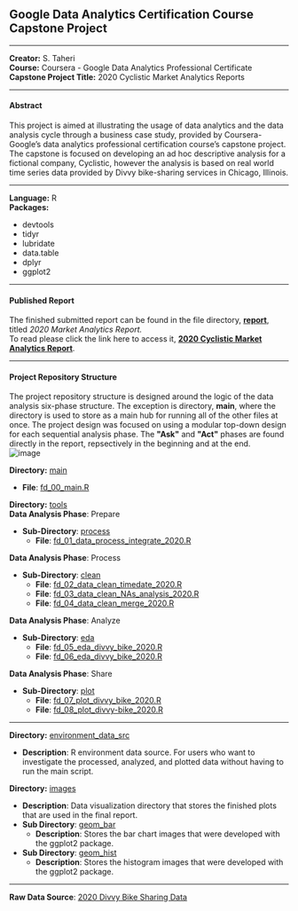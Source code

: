 ##  **Google Data Analytics Certification Course Capstone Project**

------------

**Creator:** S. Taheri <br/>
**Course:** Coursera - Google Data Analytics Professional Certificate <br/>
**Capstone Project Title:** 2020 Cyclistic Market Analytics Reports <br/>

------------

#### Abstract
This project is aimed at illustrating the usage of data analytics and the data analysis cycle through a business case study, provided by Coursera-Google’s data analytics professional certification course’s capstone project. The capstone is focused on developing an ad hoc descriptive analysis for a fictional company, Cyclistic, however the analysis is based on real world time series data provided by Divvy bike-sharing services in Chicago, Illinois.

------------
**Language:** R <br/>
**Packages:**
- devtools
- tidyr
- lubridate
- data.table
- dplyr
- ggplot2

------------

#### Published Report
The finished submitted report can be found in the file directory, [**report**](https://github.com/IncompleteCircle/Cyclistic/tree/main/report), titled *2020 Market Analytics Report.* <br/>
To read please click the link here to access it, [**2020 Cyclistic Market Analytics Report**](https://github.com/IncompleteCircle/Cyclistic/blob/main/report/Case%20Study%20Cyclists%20Marketing%20Analytics%20Report.pdf).

------------
#### Project Repository Structure
The project repository structure is designed around the logic of the data analysis six-phase structure. The exception is directory, **main**, where the directory is used to store as a main hub for running all of the other files at once. The project design was focused on using a modular top-down design for each sequential analysis phase. The **"Ask"** and **"Act"** phases are found directly in the report, repsectively in the beginning and at the end. <br/>
![image](https://user-images.githubusercontent.com/43623335/200609266-1c0c78ac-7c09-4cea-91e2-8535e9ebccac.png)

**Directory:** [main](https://github.com/IncompleteCircle/Cyclistic/tree/main/main)
- **File**: [fd_00_main.R](https://github.com/IncompleteCircle/Cyclistic/blob/main/main/fd_00_main.R)

**Directory:** [tools](https://github.com/IncompleteCircle/Cyclistic/tree/main/tools) <br/>
**Data Analysis Phase**: Prepare
- **Sub-Directory**: [process](https://github.com/IncompleteCircle/Cyclistic/tree/main/tools/process)
	- **File**: [fd_01_data_process_integrate_2020.R](https://github.com/IncompleteCircle/Cyclistic/blob/main/tools/process/fd_01_data_process_integrate_2020.R)

**Data Analysis Phase**: Process
- **Sub-Directory**: [clean](https://github.com/IncompleteCircle/Cyclistic/tree/main/tools/clean)
	- **File**: [fd_02_data_clean_timedate_2020.R](https://github.com/IncompleteCircle/Cyclistic/blob/main/tools/clean/fd_02_data_clean_timedate_2020.R)
	- **File**: [fd_03_data_clean_NAs_analysis_2020.R](https://github.com/IncompleteCircle/Cyclistic/blob/main/tools/clean/fd_03_data_clean_NAs_analysis_2020.R)
	- **File**: [fd_04_data_clean_merge_2020.R](https://github.com/IncompleteCircle/Cyclistic/blob/main/tools/clean/fd_04_data_clean_merge_2020.R)

**Data Analysis Phase**: Analyze
- **Sub-Directory**: [eda](https://github.com/IncompleteCircle/Cyclistic/tree/main/tools/eda)
	- **File**: [fd_05_eda_divvy_bike_2020.R](https://github.com/IncompleteCircle/Cyclistic/blob/main/tools/eda/fd_05_eda_divvy_bike_2020.R)
	- **File**: [fd_06_eda_divvy_bike_2020.R](https://github.com/IncompleteCircle/Cyclistic/blob/main/tools/eda/fd_06_eda_divvy_bike_2020.R)

**Data Analysis Phase**: Share
- **Sub-Directory**: [plot](https://github.com/IncompleteCircle/Cyclistic/tree/main/tools/plot)
	- **File**: [fd_07_plot_divvy_bike_2020.R](https://github.com/IncompleteCircle/Cyclistic/blob/main/tools/plot/fd_07_plot_divvy_bike_2020.R)
	- **File**: [fd_08_plot_divvy-bike_2020.R](https://github.com/IncompleteCircle/Cyclistic/blob/main/tools/plot/fd_08_plot_divvy_bike_2020.R)

------------

**Directory:** [environment_data_src](https://github.com/IncompleteCircle/Cyclistic/tree/main/environment_data_src)
- **Description**: R environment data source. For users who want to investigate the processed, analyzed, and plotted data without having to run the main script.

**Directory:** [images](https://github.com/IncompleteCircle/Cyclistic/tree/main/images)
- **Description**: Data visualization directory that stores the finished plots that are used in the final report.
- **Sub Directory**: [geom_bar](https://github.com/IncompleteCircle/Cyclistic/tree/main/images/geom_bar)
	- **Description**: Stores the bar chart images that were developed with the ggplot2 package.
- **Sub Directory**: [geom_hist](https://github.com/IncompleteCircle/Cyclistic/tree/main/images/geom_hist)
	- **Description**: Stores the histogram images that were developed with the ggplot2 package.
	
------------

**Raw Data Source**: [2020 Divvy Bike Sharing Data](https://drive.google.com/drive/folders/1bDGiVeiac-Fc9gLqCTOEFHNntMtNsbbT)
